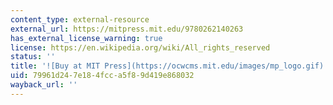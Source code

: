 ```yaml
---
content_type: external-resource
external_url: https://mitpress.mit.edu/9780262140263
has_external_license_warning: true
license: https://en.wikipedia.org/wiki/All_rights_reserved
status: ''
title: '![Buy at MIT Press](https://ocwcms.mit.edu/images/mp_logo.gif)'
uid: 79961d24-7e18-4fcc-a5f8-9d419e868032
wayback_url: ''
---
```

